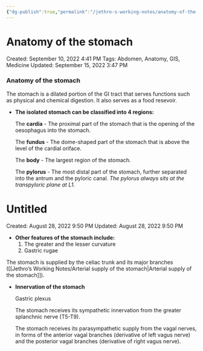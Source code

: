 ```yaml
---
{"dg-publish":true,"permalink":"/jethro-s-working-notes/anatomy-of-the-stomach/","dgPassFrontmatter":true}
---
```



# Anatomy of the stomach

Created: September 10, 2022 4:41 PM
Tags: Abdomen, Anatomy, GIS, Medicine
Updated: September 15, 2022 3:47 PM

### Anatomy of the stomach

The stomach is a dilated portion of the GI tract that serves functions such as physical and chemical digestion. It also serves as a food resevoir.

- **The isolated stomach can be classified into 4 regions:**
    
    The **cardia** - The proximal part of the stomach that is the opening of the oesophagus into the stomach.
    
    The **fundus** - The dome-shaped part of the stomach that is above the level of the cardial oriface.
    
    The **body** - The largest region of the stomach.
    
    The **pylorus** - The most distal part of the stomach, further separated into the antrum and the pyloric canal. *The pylorus always sits at the transpyloric plane at L1.*
    
    
<div class="transclusion internal-embed is-loaded"><div class="markdown-embed">





# Untitled

Created: August 28, 2022 9:50 PM
Updated: August 28, 2022 9:50 PM

</div></div>

    
- **Other features of the stomach include:**
    1. The greater and the lesser curvature
    2. Gastric rugae

The stomach is supplied by the celiac trunk and its major branches ([[Jethro’s Working Notes/Arterial supply of the stomach\|Arterial supply of the stomach]]).

- **Innervation of the stomach**
    
    Gastric plexus
    
    The stomach receives its sympathetic innervation from the greater splanchnic nerve (T5-T9).
    
    The stomach receives its parasympathetic supply from the vagal nerves, in forms of the anterior vagal branches (derivative of left vagus nerve) and the posterior vagal branches (derivative of right vagus nerve).
